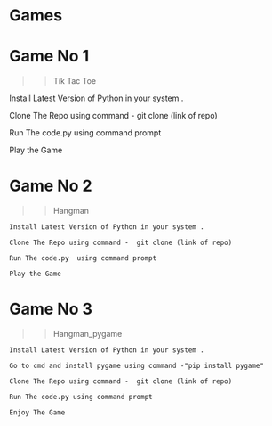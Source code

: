 # Games


# Game No 1

>> Tik Tac Toe

   Install Latest Version of Python in your system .

   Clone The Repo using command -  git clone (link of repo)

   Run The code.py  using command prompt

   Play the Game



# Game No 2

>> Hangman

    Install Latest Version of Python in your system .

    Clone The Repo using command -  git clone (link of repo)

    Run The code.py  using command prompt

    Play the Game



# Game No 3

>> Hangman_pygame

    Install Latest Version of Python in your system .

    Go to cmd and install pygame using command -"pip install pygame"

    Clone The Repo using command -  git clone (link of repo)

    Run The code.py using command prompt

    Enjoy The Game
